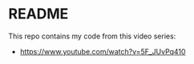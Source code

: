 # README

This repo contains my code from this video series:
 - https://www.youtube.com/watch?v=5F_JUvPq410
